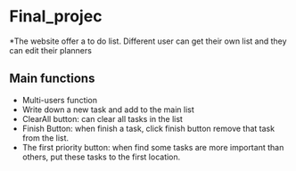 # Final_projec

*The website offer a to do list. Different user can get their own list and they can edit their planners

## Main functions

* Multi-users function
* Write down a new task and add to the main list
* ClearAll button: can clear all tasks in the list
* Finish Button: when finish a task, click finish button remove that task from the list.
* The first priority button: when find some tasks are more important than others, put these tasks to the first location.

